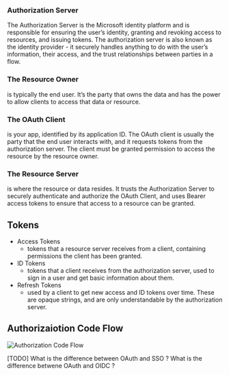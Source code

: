

### Authorization Server
The Authorization Server is the Microsoft identity platform and is responsible for ensuring the user’s identity, granting and revoking access to resources, and issuing tokens. The authorization server is also known as the identity provider - it securely handles anything to do with the user’s information, their access, and the trust relationships between parties in a flow.
### The Resource Owner 
is typically the end user. It’s the party that owns the data and has the power to allow clients to access that data or resource.

### The OAuth Client
is your app, identified by its application ID. The OAuth client is usually the party that the end user interacts with, and it requests tokens from the authorization server. The client must be granted permission to access the resource by the resource owner.

### The Resource Server
is where the resource or data resides. It trusts the Authorization Server to securely authenticate and authorize the OAuth Client, and uses Bearer access tokens to ensure that access to a resource can be granted.


## Tokens

* Access Tokens
  *  tokens that a resource server receives from a client, containing permissions the client has been granted.
* ID Tokens
  * tokens that a client receives from the authorization server, used to sign in a user and get basic information about them.
* Refresh Tokens
  * used by a client to get new access and ID tokens over time. These are opaque strings, and are only understandable by the authorization server.

## Authorizaiotion Code Flow
![Authorization Code Flow](https://azure.github.io/apim-lab/assets/images/convergence-scenarios-native.svg)


[TODO]
What is the difference between OAuth and SSO ?
What is the difference betwene OAuth and OIDC ?

